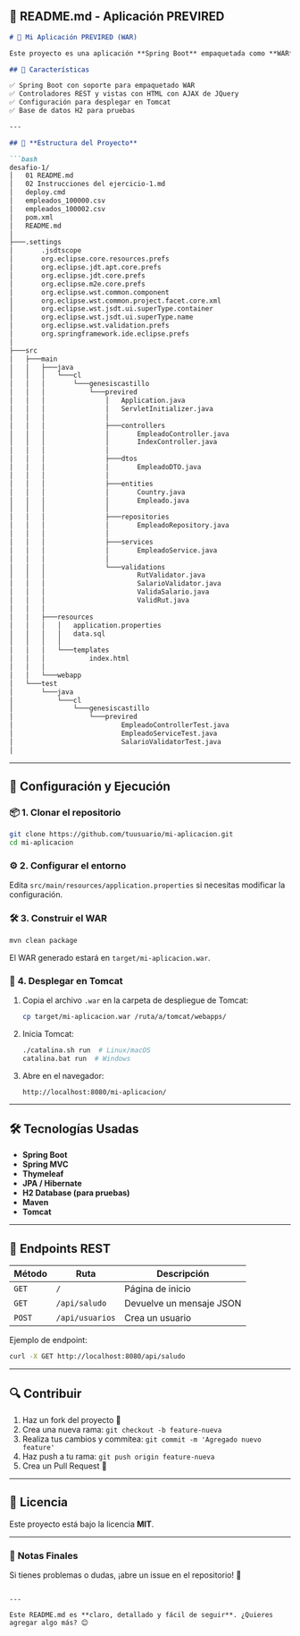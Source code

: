 ## 📌 **README.md** - Aplicación PREVIRED

```md
# 🌟 Mi Aplicación PREVIRED (WAR)

Este proyecto es una aplicación **Spring Boot** empaquetada como **WAR** para desplegar en **Apache Tomcat**.

## 🚀 Características

✅ Spring Boot con soporte para empaquetado WAR  
✅ Controladores REST y vistas con HTML con AJAX de JQuery 
✅ Configuración para desplegar en Tomcat  
✅ Base de datos H2 para pruebas  

---

## 📂 **Estructura del Proyecto**

```bash
desafio-1/
│   01 README.md
│   02 Instrucciones del ejercicio-1.md
│   deploy.cmd
│   empleados_100000.csv
│   empleados_100002.csv
│   pom.xml
│   README.md
│
├───.settings
│       .jsdtscope
│       org.eclipse.core.resources.prefs
│       org.eclipse.jdt.apt.core.prefs
│       org.eclipse.jdt.core.prefs
│       org.eclipse.m2e.core.prefs
│       org.eclipse.wst.common.component
│       org.eclipse.wst.common.project.facet.core.xml
│       org.eclipse.wst.jsdt.ui.superType.container
│       org.eclipse.wst.jsdt.ui.superType.name
│       org.eclipse.wst.validation.prefs
│       org.springframework.ide.eclipse.prefs
│
├───src
│   ├───main
│   │   ├───java
│   │   │   └───cl
│   │   │       └───genesiscastillo
│   │   │           └───previred
│   │   │               │   Application.java
│   │   │               │   ServletInitializer.java
│   │   │               │
│   │   │               ├───controllers
│   │   │               │       EmpleadoController.java
│   │   │               │       IndexController.java
│   │   │               │
│   │   │               ├───dtos
│   │   │               │       EmpleadoDTO.java
│   │   │               │
│   │   │               ├───entities
│   │   │               │       Country.java
│   │   │               │       Empleado.java
│   │   │               │
│   │   │               ├───repositories
│   │   │               │       EmpleadoRepository.java
│   │   │               │
│   │   │               ├───services
│   │   │               │       EmpleadoService.java
│   │   │               │
│   │   │               └───validations
│   │   │                       RutValidator.java
│   │   │                       SalarioValidator.java
│   │   │                       ValidaSalario.java
│   │   │                       ValidRut.java
│   │   │
│   │   ├───resources
│   │   │   │   application.properties
│   │   │   │   data.sql
│   │   │   │
│   │   │   └───templates
│   │   │           index.html
│   │   │
│   │   └───webapp
│   └───test
│       └───java
│           └───cl
│               └───genesiscastillo
│                   └───previred
│                           EmpleadoControllerTest.java
│                           EmpleadoServiceTest.java
│                           SalarioValidatorTest.java
│
```

---

## 🔧 **Configuración y Ejecución**

### 📦 **1. Clonar el repositorio**
```sh
git clone https://github.com/tuusuario/mi-aplicacion.git
cd mi-aplicacion
```

### ⚙️ **2. Configurar el entorno**
Edita `src/main/resources/application.properties` si necesitas modificar la configuración.

### 🛠️ **3. Construir el WAR**
```sh
mvn clean package
```
El WAR generado estará en `target/mi-aplicacion.war`.

### 🚀 **4. Desplegar en Tomcat**
1. Copia el archivo `.war` en la carpeta de despliegue de Tomcat:
   ```sh
   cp target/mi-aplicacion.war /ruta/a/tomcat/webapps/
   ```
2. Inicia Tomcat:
   ```sh
   ./catalina.sh run  # Linux/macOS
   catalina.bat run  # Windows
   ```
3. Abre en el navegador:
   ```
   http://localhost:8080/mi-aplicacion/
   ```

---

## 🛠 **Tecnologías Usadas**
- **Spring Boot**  
- **Spring MVC**  
- **Thymeleaf**  
- **JPA / Hibernate**  
- **H2 Database (para pruebas)**  
- **Maven**  
- **Tomcat**  

---

## 📜 **Endpoints REST**
| Método | Ruta | Descripción |
|--------|------|------------|
| `GET` | `/` | Página de inicio |
| `GET` | `/api/saludo` | Devuelve un mensaje JSON |
| `POST` | `/api/usuarios` | Crea un usuario |

Ejemplo de endpoint:
```sh
curl -X GET http://localhost:8080/api/saludo
```

---

## 🔍 **Contribuir**
1. Haz un fork del proyecto 🍴  
2. Crea una nueva rama: `git checkout -b feature-nueva`  
3. Realiza tus cambios y commitea: `git commit -m 'Agregado nuevo feature'`  
4. Haz push a tu rama: `git push origin feature-nueva`  
5. Crea un Pull Request 🚀  

---

## 📄 **Licencia**
Este proyecto está bajo la licencia **MIT**.

---

### 🎯 **Notas Finales**
Si tienes problemas o dudas, ¡abre un issue en el repositorio! 🚀

```

---

Este README.md es **claro, detallado y fácil de seguir**. ¿Quieres agregar algo más? 😊